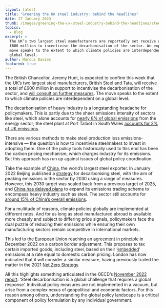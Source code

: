 ```yaml
---
layout: latest
title: "Greening the UK steel industry: behind the headlines"
date: 27 January 2023
thumb: /images/greening-the-uk-steel-industry-behind-the-headlines/steel-industry.jpg
topics:
  - Blog
excerpt: >
  The UK’s two largest steel manufacturers are reportedly set receive a total of
  £600 million to incentivise the decarbonisation of the sector. We explore how
  move speaks to the extent to which climate policies are interdependent on a
  global level.
author: Marcus Davies
featured: true
---
```

The British Chancellor, Jeremy Hunt, is expected to confirm this week that the [UK](https://app.climatepolicyradar.org/geographies/united-kingdom)’s two largest steel manufacturers, British Steel and Tata, will receive a total of £600 million in support to incentivise the decarbonisation of the sector, and [will consult on further measures](https://www.ft.com/content/94eab3e5-87dd-424f-9c5a-be0d79d7cb5c). The move speaks to the extent to which climate policies are interdependent on a global level.

The decarbonisation of heavy industry is a longstanding headache for policymakers. This is partly due to the sheer emissions intensity of sectors like steel, which alone accounts for [nearly 8% of global emissions](https://www.oecd.org/industry/ind/assessing-steel-decarbonisation-progress.pdf) from the energy sector; the steel plant at Port Talbot in South Wales [accounts for 2% of UK emissions](https://www.bbc.co.uk/news/uk-64366998?utm_source=cbnewsletter&utm_medium=email&utm_term=2023-01-23&utm_campaign=Daily+Briefing+23+01+2023).

There are various methods to make steel production less emissions-intensive — the question is how to incentivise steelmakers to invest in adopting them. One of the policy tools historically used to this end has been the carbon pricing mechanism, which charges industry for its emissions. But this approach has run up against issues of global policy coordination.

Take the example of [China](https://app.climatepolicyradar.org/geographies/china), the world’s largest steel exporter. In January 2022 Beijing published a [strategy](http://www.gov.cn/zhengce/zhengceku/2022-02/08/content_5672513.htm) for decarbonising steel, with the aim of peaking emissions in the sector by 2030 using a range of measures. However, this 2030 target was scaled back from a previous target of 2025, and [China has delayed plans](https://www.fairplanet.org/story/chinas-carbon-market-grows-slowly-amid-data-concerns/) to expand its emissions trading scheme to encompass heavy industry such as steel. The sector still accounts for [around 15% of China’s overall emissions](https://www.reuters.com/article/china-environment-steel-idUSL1N2LI07E).

For a multitude of reasons, climate policies globally are implemented at different rates. And for as long as steel manufactured abroad is available more cheaply and subject to differing price signals, policymakers face the dual puzzle of reducing their emissions while ensuring their own manufacturing sectors remain competitive in international markets.

This led to the [European Union](https://app.climatepolicyradar.org/geographies/european-union) reaching an [agreement in principle](https://taxation-customs.ec.europa.eu/green-taxation-0/carbon-border-adjustment-mechanism_en) in December 2022 on a carbon border adjustment. This proposes to tax certain imported goods, including steel, based on their ‘[embedded](https://www.oecd.org/sti/ind/carbondioxideemissionsembodiedininternationaltrade.htm)’ emissions at a rate equal to domestic carbon pricing. London has now indicated that it will consider a similar measure, having previously trailed the matter in the 2021 [Net Zero Strategy](https://app.climatepolicyradar.org/document/united-kingdom_2021_net-zero-strategy-build-back-greener_10238_5025). 

All this highlights something articulated in the OECD’s [November 2022 report](https://www.oecd.org/industry/ind/assessing-steel-decarbonisation-progress.pdf): ‘Steel decarbonisation is a global challenge that requires a global response’. Individual policy measures are not implemented in a vacuum, but arise from a complex nexus of geopolitical and economic factors. For this reason among others, understanding the global policy landscape is a critical component of policy formulation by any individual government.